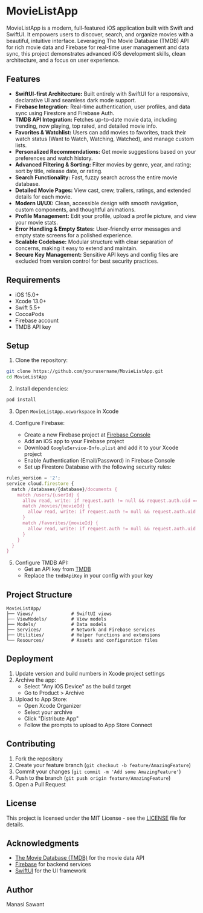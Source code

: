 # MovieListApp

MovieListApp is a modern, full-featured iOS application built with Swift and SwiftUI. It empowers users to discover, search, and organize movies with a beautiful, intuitive interface. Leveraging The Movie Database (TMDB) API for rich movie data and Firebase for real-time user management and data sync, this project demonstrates advanced iOS development skills, clean architecture, and a focus on user experience.

## Features

- **SwiftUI-first Architecture:** Built entirely with SwiftUI for a responsive, declarative UI and seamless dark mode support.
- **Firebase Integration:** Real-time authentication, user profiles, and data sync using Firestore and Firebase Auth.
- **TMDB API Integration:** Fetches up-to-date movie data, including trending, now playing, top rated, and detailed movie info.
- **Favorites & Watchlist:** Users can add movies to favorites, track their watch status (Want to Watch, Watching, Watched), and manage custom lists.
- **Personalized Recommendations:** Get movie suggestions based on your preferences and watch history.
- **Advanced Filtering & Sorting:** Filter movies by genre, year, and rating; sort by title, release date, or rating.
- **Search Functionality:** Fast, fuzzy search across the entire movie database.
- **Detailed Movie Pages:** View cast, crew, trailers, ratings, and extended details for each movie.
- **Modern UI/UX:** Clean, accessible design with smooth navigation, custom components, and thoughtful animations.
- **Profile Management:** Edit your profile, upload a profile picture, and view your movie stats.
- **Error Handling & Empty States:** User-friendly error messages and empty state screens for a polished experience.
- **Scalable Codebase:** Modular structure with clear separation of concerns, making it easy to extend and maintain.
- **Secure Key Management:** Sensitive API keys and config files are excluded from version control for best security practices.

## Requirements

- iOS 15.0+
- Xcode 13.0+
- Swift 5.5+
- CocoaPods
- Firebase account
- TMDB API key

## Setup

1. Clone the repository:
```bash
git clone https://github.com/yourusername/MovieListApp.git
cd MovieListApp
```

2. Install dependencies:
```bash
pod install
```

3. Open `MovieListApp.xcworkspace` in Xcode

4. Configure Firebase:
   - Create a new Firebase project at [Firebase Console](https://console.firebase.google.com)
   - Add an iOS app to your Firebase project
   - Download `GoogleService-Info.plist` and add it to your Xcode project
   - Enable Authentication (Email/Password) in Firebase Console
   - Set up Firestore Database with the following security rules:

```javascript
rules_version = '2';
service cloud.firestore {
  match /databases/{database}/documents {
    match /users/{userId} {
      allow read, write: if request.auth != null && request.auth.uid == userId;
      match /movies/{movieId} {
        allow read, write: if request.auth != null && request.auth.uid == userId;
      }
      match /favorites/{movieId} {
        allow read, write: if request.auth != null && request.auth.uid == userId;
      }
    }
  }
}
```

5. Configure TMDB API:
   - Get an API key from [TMDB](https://www.themoviedb.org/settings/api)
   - Replace the `tmdbApiKey` in your config with your key

## Project Structure

```
MovieListApp/
├── Views/              # SwiftUI views
├── ViewModels/         # View models
├── Models/             # Data models
├── Services/           # Network and Firebase services
├── Utilities/          # Helper functions and extensions
└── Resources/          # Assets and configuration files
```

## Deployment

1. Update version and build numbers in Xcode project settings
2. Archive the app:
   - Select "Any iOS Device" as the build target
   - Go to Product > Archive
3. Upload to App Store:
   - Open Xcode Organizer
   - Select your archive
   - Click "Distribute App"
   - Follow the prompts to upload to App Store Connect

## Contributing

1. Fork the repository
2. Create your feature branch (`git checkout -b feature/AmazingFeature`)
3. Commit your changes (`git commit -m 'Add some AmazingFeature'`)
4. Push to the branch (`git push origin feature/AmazingFeature`)
5. Open a Pull Request

## License

This project is licensed under the MIT License - see the [LICENSE](LICENSE) file for details.

## Acknowledgments

- [The Movie Database (TMDB)](https://www.themoviedb.org/) for the movie data API
- [Firebase](https://firebase.google.com/) for backend services
- [SwiftUI](https://developer.apple.com/xcode/swiftui/) for the UI framework

## Author

Manasi Sawant 